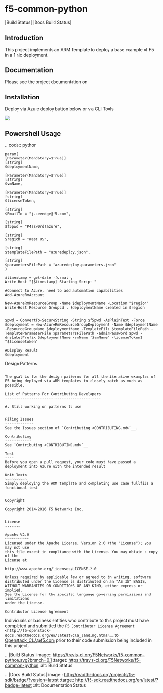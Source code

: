f5-common-python
================

|Build Status| |Docs Build Status|

Introduction
------------
This project implements an ARM Template to deploy a base example of F5 in a 1 nic deployment.

Documentation
-------------
Please see the project documentation on <Still being created>

Installation
------------

Deploy via Azure deploy button below or via CLI Tools

<a href="https://portal.azure.com/#create/Microsoft.Template/uri/https%3A%2F%2Fraw.githubusercontent.com%2Fsevedge%2Fazure-arm-2nic%2Fmaster%2Fazure-arm-2nic%2Fazuredeploy.json" target="_blank">
    <img src="http://azuredeploy.net/deploybutton.png"/>
</a>


Powershell Usage
-----

.. code:: python

    param(
    [Parameter(Mandatory=$True)]
    [string]
    $deploymentName,

    [Parameter(Mandatory=$True)]
    [string]
    $vmName,

    [Parameter(Mandatory=$True)]
    [string]
    $licenseToken,

    [string]
    $EmailTo = "j.sevedge@f5.com",

    [string]
    $f5pwd = "P4ssw0rd!azure",

    [string]
    $region = "West US",

    [string]
    $templateFilePath = "azuredeploy.json",

    [string]
    $parametersFilePath = "azuredeploy.parameters.json"
    )

    $timestamp = get-date -format g
    Write-Host "[$timestamp] Starting Script "

    #Connect to Azure, need to add automation capabilities
    Add-AzureRmAccount

    New-AzureRmResourceGroup -Name $deploymentName -Location "$region"
    Write-Host Resource Groupcd . $deploymentName created in $region


    $pwd = ConvertTo-SecureString -String $f5pwd -AsPlainText -Force
    $deployment = New-AzureRmResourceGroupDeployment -Name $deploymentName -ResourceGroupName $deploymentName -TemplateFile $templateFilePath -TemplateParameterFile $parametersFilePath -adminPassword $pwd -dnsLabelPrefix $deploymentName -vmName "$vmName" -licenseToken1 "$licensetoken"

    #Display Result
    $deployment

Design Patterns
~~~~~~~~~~~~~~~

The goal is for the design patterns for all the iterative examples of F5 being deployed via ARM templates to closely match as much as possible.

List of Patterns For Contributing Developers
--------------------------------------------

#. Still working on patterns to use


Filing Issues
-------------
See the Issues section of `Contributing <CONTRIBUTING.md>`__.

Contributing
------------
See `Contributing <CONTRIBUTING.md>`__

Test
----
Before you open a pull request, your code must have passed a deployment into Azure with the intended result

Unit Tests
~~~~~~~~~~
Simply deploying the ARM template and completing use case fullfils a functional test


Copyright
---------
Copyright 2014-2016 F5 Networks Inc.


License
-------

Apache V2.0
~~~~~~~~~~~
Licensed under the Apache License, Version 2.0 (the "License"); you may not use
this file except in compliance with the License. You may obtain a copy of the
License at

http://www.apache.org/licenses/LICENSE-2.0

Unless required by applicable law or agreed to in writing, software
distributed under the License is distributed on an "AS IS" BASIS,
WITHOUT WARRANTIES OR CONDITIONS OF ANY KIND, either express or implied.
See the License for the specific language governing permissions and limitations
under the License.

Contributor License Agreement
~~~~~~~~~~~~~~~~~~~~~~~~~~~~~
Individuals or business entities who contribute to this project must have
completed and submitted the `F5 Contributor License Agreement
<http://f5-openstack-docs.readthedocs.org/en/latest/cla_landing.html>`__
to Openstack_CLA@f5.com prior to their code submission being included in this
project.

.. |Build Status| image:: https://travis-ci.org/F5Networks/f5-common-python.svg?branch=0.1
    :target: https://travis-ci.org/F5Networks/f5-common-python
    :alt: Build Status

.. |Docs Build Status| image:: http://readthedocs.org/projects/f5-sdk/badge/?version=latest
    :target: http://f5-sdk.readthedocs.org/en/latest/?badge=latest
    :alt: Documentation Status